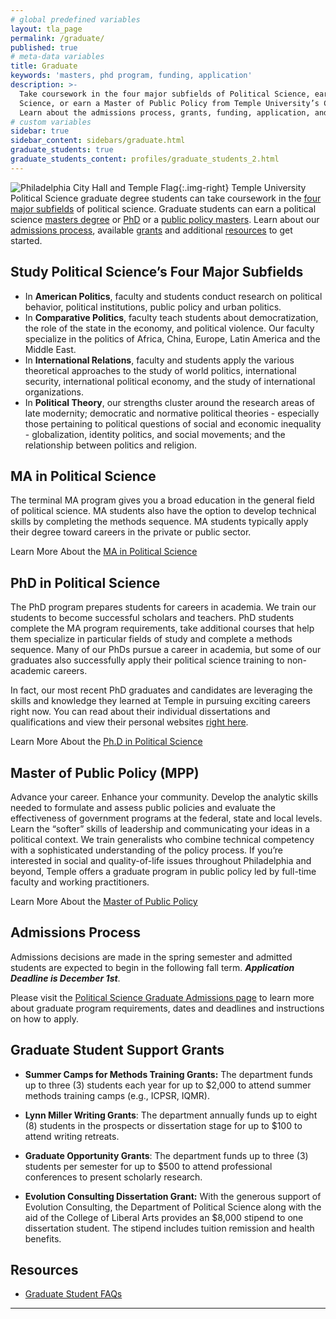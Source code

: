 ```yaml
---
# global predefined variables
layout: tla_page
permalink: /graduate/
published: true
# meta-data variables
title: Graduate
keywords: 'masters, phd program, funding, application'
description: >-
  Take coursework in the four major subfields of Political Science, earn your MA or PhD in Political
  Science, or earn a Master of Public Policy from Temple University’s College of Liberal Arts.
  Learn about the admissions process, grants, funding, application, and our resources.
# custom variables
sidebar: true
sidebar_content: sidebars/graduate.html
graduate_students: true
graduate_students_content: profiles/graduate_students_2.html
---
```

![Philadelphia City Hall and Temple Flag]({{site.baseurl}}/media/Temple-Flag-and-City-Hall.jpg){:.img-right}
Temple University Political Science graduate degree students can take coursework in the [four major subfields](#study-political-sciences-four-major-subfields) of political science. Graduate students can earn a political science [masters degree](#ma-in-political-science) or [PhD](#phd-in-political-science) or a [public policy masters](#master-of-public-policy-mpp). Learn about our [admissions process](#admissions-process), available [grants](#graduate-student-support-grants) and additional [resources](#resources) to get started.

## Study Political Science’s Four Major Subfields
- In **American Politics**, faculty and students conduct research on political behavior, political institutions, public policy and urban politics.
- In **Comparative Politics**, faculty teach students about democratization, the role of the state in the economy, and political violence. Our faculty specialize in the politics of Africa, China, Europe, Latin America and the Middle East.
- In **International Relations**, faculty and students apply the various theoretical approaches to the study of world politics, international security, international political economy, and the study of international organizations.
- In **Political Theory**, our strengths cluster around the research areas of late modernity; democratic and normative political theories - especially those pertaining to political questions of social and economic inequality - globalization, identity politics, and social movements; and the relationship between politics and religion.

## MA in Political Science
The terminal MA program gives you a broad education in the general field of political science. MA students also have the option to develop technical skills by completing the methods sequence. MA students typically apply their degree toward careers in the private or public sector.

Learn More About the [MA in Political Science](http://bulletin.temple.edu/graduate/scd/cla/political-science-ma/)

## PhD in Political Science
The PhD program prepares students for careers in academia. We train our students to become successful scholars and teachers. PhD students complete the MA program requirements, take additional courses that help them specialize in particular fields of study and complete a methods sequence. Many of our PhDs pursue a career in academia, but some of our graduates also successfully apply their political science training to non-academic careers.

In fact, our most recent PhD graduates and candidates are leveraging the skills and knowledge they learned at Temple in pursuing exciting careers right now. You can read about their individual dissertations and qualifications and view their personal websites [right here](https://www.dropbox.com/s/2zu97avh2k5iao9/Placement%20candidates%20July%202018.pdf).

Learn More About the [Ph.D in Political Science](http://bulletin.temple.edu/graduate/scd/cla/political-science-phd/)

## Master of Public Policy (MPP)
Advance your career. Enhance your community. Develop the analytic skills needed to formulate and assess public policies and evaluate the effectiveness of government programs at the federal, state and local levels. Learn the “softer” skills of leadership and communicating your ideas in a political context. We train generalists who combine technical competency with a sophisticated understanding of the policy process. If you’re interested in social and quality-of-life issues throughout Philadelphia and beyond, Temple offers a graduate program in public policy led by full-time faculty and working practitioners.

Learn More About the [Master of Public Policy](https://www.cla.temple.edu/public-policy/graduate/)

## Admissions Process
Admissions decisions are made in the spring semester and admitted students are expected to begin in the following fall term. _**Application Deadline is December 1st**_. 

Please visit the [Political Science Graduate Admissions page](https://liberalarts.temple.edu/admissions/graduate/political-science) to learn more about graduate program requirements, dates and deadlines and instructions on how to apply.

## Graduate Student Support Grants
- **Summer Camps for Methods Training Grants:**
 The department funds up to three (3) students each year for up to $2,000 to attend summer methods training camps (e.g., ICPSR, IQMR).

- **Lynn Miller Writing Grants**:
The department annually funds up to eight (8) students in the prospects or dissertation stage for up to $100 to attend writing retreats.

- **Graduate Opportunity Grants**:
The department funds up to three (3) students per semester for up to $500 to attend professional conferences to present scholarly research.

- **Evolution Consulting Dissertation Grant:**
With the generous support of Evolution Consulting, the Department of Political Science along with the aid of the College of Liberal Arts provides an $8,000 stipend to one dissertation student. The stipend includes tuition remission and health benefits.

## Resources
- [Graduate Student FAQs](https://liberalarts.temple.edu/sites/liberalarts/files/PolySci%20Graduate%20Frequently%20Asked%20Questions.pdf)

___

